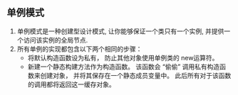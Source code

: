 ## 单例模式
1. 单例模式是一种创建型设计模式, 让你能够保证一个类只有一个实例, 并提供一个访问该实例的全局节点.
2. 所有单例的实现都包含以下两个相同的步骤：
    - 将默认构造函数设为私有， 防止其他对象使用单例类的 new运算符。
    - 新建一个静态构建方法作为构造函数。 该函数会 “偷偷” 调用私有构造函数来创建对象， 并将其保存在一个静态成员变量中。 此后所有对于该函数的调用都将返回这一缓存对象。